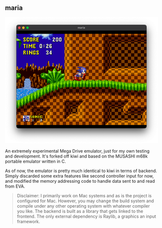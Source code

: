 ## maria

<p align="center">
  <img src="repores/sonic.png"/>
</p>

An extremely experimental Mega Drive emulator, just for my own testing and development. It's forked off kiwi and based on the MUSASHI m68k portable emulator written in C.

As of now, the emulator is pretty much identical to kiwi in terms of backend. Simply discarded some extra features like second controller input for now, and modified the memory addressing code to handle data sent to and read from EVA.

> Disclaimer: I primarily work on Mac systems and as is the project is configured for Mac. However, you may change the build system and compile under any other operating system with whatever compiler you like. The backend is built as a library that gets linked to the frontend. The only external dependency is Raylib, a graphics an input framework.
